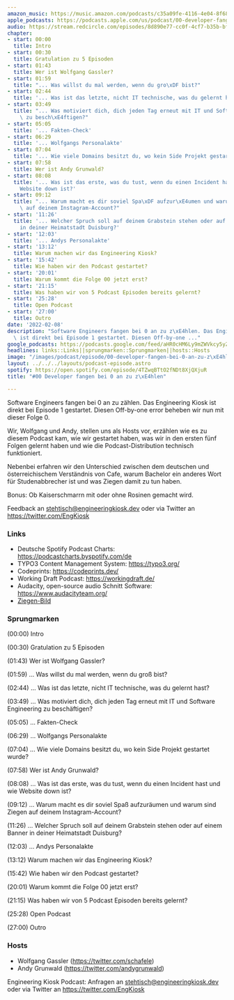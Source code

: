 ```yaml
---
amazon_music: https://music.amazon.com/podcasts/c35a09fe-4116-4e04-8f68-77d61b112e46/episodes/fa8cbe71-6bf0-46fc-b826-de7ee2a7c06d/engineering-kiosk-00-developer-fangen-bei-0-an-zu-z%C3%A4hlen
apple_podcasts: https://podcasts.apple.com/us/podcast/00-developer-fangen-bei-0-an-zu-z%C3%A4hlen/id1603082924?i=1000550397428
audio: https://stream.redcircle.com/episodes/8d890e77-cc0f-4cf7-b35b-bf5a21553d60/stream.mp3
chapter:
- start: 00:00
  title: Intro
- start: 00:30
  title: Gratulation zu 5 Episoden
- start: 01:43
  title: Wer ist Wolfgang Gassler?
- start: 01:59
  title: "... Was willst du mal werden, wenn du gro\xDF bist?"
- start: 02:44
  title: '... Was ist das letzte, nicht IT technische, was du gelernt hast?'
- start: 03:49
  title: "... Was motiviert dich, dich jeden Tag erneut mit IT und Software Engineering\
    \ zu besch\xE4ftigen?"
- start: 05:05
  title: '... Fakten-Check'
- start: 06:29
  title: '... Wolfgangs Personalakte'
- start: 07:04
  title: '... Wie viele Domains besitzt du, wo kein Side Projekt gestartet wurde?'
- start: 07:58
  title: Wer ist Andy Grunwald?
- start: 08:08
  title: '... Was ist das erste, was du tust, wenn du einen Incident hast und wie
    Website down ist?'
- start: 09:12
  title: "... Warum macht es dir soviel Spa\xDF aufzur\xE4umen und warum sind Ziegen\
    \ auf deinem Instagram-Account?"
- start: '11:26'
  title: '... Welcher Spruch soll auf deinem Grabstein stehen oder auf einem Banner
    in deiner Heimatstadt Duisburg?'
- start: '12:03'
  title: '... Andys Personalakte'
- start: '13:12'
  title: Warum machen wir das Engineering Kiosk?
- start: '15:42'
  title: Wie haben wir den Podcast gestartet?
- start: '20:01'
  title: Warum kommt die Folge 00 jetzt erst?
- start: '21:15'
  title: Was haben wir von 5 Podcast Episoden bereits gelernt?
- start: '25:28'
  title: Open Podcast
- start: '27:00'
  title: Outro
date: '2022-02-08'
description: "Software Engineers fangen bei 0 an zu z\xE4hlen. Das Engineering Kiosk\
  \ ist direkt bei Episode 1 gestartet. Diesen Off-by-one ..."
google_podcasts: https://podcasts.google.com/feed/aHR0cHM6Ly9mZWVkcy5yZWRjaXJjbGUuY29tLzBlY2ZkZmQ3LWZkYTEtNGMzZC05NTE1LTQ3NjcyN2Y5ZGY1ZQ/episode/YzZmYTYwMzItNjMxOC00NmY5LTljMDQtM2I5ZTUxYTU3NmFj?sa=X&ved=0CAUQkfYCahcKEwi4xMSxj4L4AhUAAAAAHQAAAAAQNQ
headlines: links::Links||sprungmarken::Sprungmarken||hosts::Hosts
image: "/images/podcast/episode/00-developer-fangen-bei-0-an-zu-z\xE4hlen.jpg"
layout: ../../../layouts/podcast-episode.astro
spotify: https://open.spotify.com/episode/4TZwqBTtO2fNDt8XjQXjuR
title: "#00 Developer fangen bei 0 an zu z\xE4hlen"

---
```


<p class="mb-6 text-base md:text-lg text-coolGray-500">Software Engineers fangen bei 0 an zu zählen. Das Engineering Kiosk ist direkt bei Episode 1 gestartet. Diesen Off-by-one error beheben wir nun mit dieser Folge 0.</p><p class="mb-6 text-base md:text-lg text-coolGray-500">Wir, Wolfgang und Andy, stellen uns als Hosts vor, erzählen wie es zu diesem Podcast kam, wie wir gestartet haben, was wir in den ersten fünf Folgen gelernt haben und wie die Podcast-Distribution technisch funktioniert.</p><p class="mb-6 text-base md:text-lg text-coolGray-500">Nebenbei erfahren wir den Unterschied zwischen dem deutschen und österreichischem Verständnis von Cafe, warum Bachelor ein anderes Wort für Studenabbrecher ist und was Ziegen damit zu tun haben.</p><p class="mb-6 text-base md:text-lg text-coolGray-500">Bonus: Ob Kaiserschmarrn mit oder ohne Rosinen gemacht wird.</p><p class="mb-6 text-base md:text-lg text-coolGray-500">Feedback an <a class="underline hover:no-underline" style="text-decoration-line: underline;" href="mailto:stehtisch@engineeringkiosk.dev" rel="nofollow">stehtisch@engineeringkiosk.dev</a> oder via Twitter an <a class="underline hover:no-underline" style="text-decoration-line: underline;" href="https://twitter.com/EngKiosk" rel="nofollow">https://twitter.com/EngKiosk</a></p><h3 class="mb-4 text-2xl md:text-3xl font-semibold text-coolGray-800" id="links">Links</h3><ul class="list-disc px-5 mb-6 md:px-5 text-base md:text-lg text-coolGray-500" style="list-style-type: disc;"><li class="mb-3">Deutsche Spotify Podcast Charts: <a class="underline hover:no-underline" style="text-decoration-line: underline;" href="https://podcastcharts.byspotify.com/de" rel="nofollow">https://podcastcharts.byspotify.com/de</a></li><li class="mb-3">TYPO3 Content Management System: <a class="underline hover:no-underline" style="text-decoration-line: underline;" href="https://typo3.org/" rel="nofollow">https://typo3.org/</a></li><li class="mb-3">Codeprints: <a class="underline hover:no-underline" style="text-decoration-line: underline;" href="https://codeprints.dev/" rel="nofollow">https://codeprints.dev/</a></li><li class="mb-3">Working Draft Podcast: <a class="underline hover:no-underline" style="text-decoration-line: underline;" href="https://workingdraft.de/" rel="nofollow">https://workingdraft.de/</a></li><li class="mb-3">Audacity, open-source audio Schnitt Software: <a class="underline hover:no-underline" style="text-decoration-line: underline;" href="https://www.audacityteam.org/" rel="nofollow">https://www.audacityteam.org/</a></li><li class="mb-3"><a class="underline hover:no-underline" style="text-decoration-line: underline;" href="https://scontent-ber1-1.cdninstagram.com/v/t51.2885-15/e35/33559529_1922740234443194_4987014148043833344_n.jpg?_nc_cat=102&_nc_ht=scontent-ber1-1.cdninstagram.com&_nc_ohc=u81to9-Eir4AX_eG9dv&_nc_sid=30a2e&ccb=7-4&edm=ALQROFkBAAAA&ig_cache_key=MTc5MjA1ODc4MzQyMjYyMDQ0NQ%3D%3D.2-ccb7-4&oe=6208074E&oh=00_AT_C5NJ9mkCP_-yvs5jcCQozb1cUgfIuJpS-clSBPqWFHw" rel="nofollow">Ziegen-Bild</a></li></ul><h3 class="mb-4 text-2xl md:text-3xl font-semibold text-coolGray-800" id="sprungmarken">Sprungmarken</h3><p class="mb-6 text-base md:text-lg text-coolGray-500">(00:00) Intro</p><p class="mb-6 text-base md:text-lg text-coolGray-500">(00:30) Gratulation zu 5 Episoden</p><p class="mb-6 text-base md:text-lg text-coolGray-500">(01:43) Wer ist Wolfgang Gassler?</p><p class="mb-6 text-base md:text-lg text-coolGray-500">(01:59) ... Was willst du mal werden, wenn du groß bist?</p><p class="mb-6 text-base md:text-lg text-coolGray-500">(02:44) ... Was ist das letzte, nicht IT technische, was du gelernt hast?</p><p class="mb-6 text-base md:text-lg text-coolGray-500">(03:49) ... Was motiviert dich, dich jeden Tag erneut mit IT und Software Engineering zu beschäftigen?</p><p class="mb-6 text-base md:text-lg text-coolGray-500">(05:05) ... Fakten-Check</p><p class="mb-6 text-base md:text-lg text-coolGray-500">(06:29) ... Wolfgangs Personalakte</p><p class="mb-6 text-base md:text-lg text-coolGray-500">(07:04) ... Wie viele Domains besitzt du, wo kein Side Projekt gestartet wurde?</p><p class="mb-6 text-base md:text-lg text-coolGray-500">(07:58) Wer ist Andy Grunwald?</p><p class="mb-6 text-base md:text-lg text-coolGray-500">(08:08) ... Was ist das erste, was du tust, wenn du einen Incident hast und wie Website down ist?</p><p class="mb-6 text-base md:text-lg text-coolGray-500">(09:12) ... Warum macht es dir soviel Spaß aufzuräumen und warum sind Ziegen auf deinem Instagram-Account?</p><p class="mb-6 text-base md:text-lg text-coolGray-500">(11:26) ... Welcher Spruch soll auf deinem Grabstein stehen oder auf einem Banner in deiner Heimatstadt Duisburg?</p><p class="mb-6 text-base md:text-lg text-coolGray-500">(12:03) ... Andys Personalakte</p><p class="mb-6 text-base md:text-lg text-coolGray-500">(13:12) Warum machen wir das Engineering Kiosk?</p><p class="mb-6 text-base md:text-lg text-coolGray-500">(15:42) Wie haben wir den Podcast gestartet?</p><p class="mb-6 text-base md:text-lg text-coolGray-500">(20:01) Warum kommt die Folge 00 jetzt erst?</p><p class="mb-6 text-base md:text-lg text-coolGray-500">(21:15) Was haben wir von 5 Podcast Episoden bereits gelernt?</p><p class="mb-6 text-base md:text-lg text-coolGray-500">(25:28) Open Podcast</p><p class="mb-6 text-base md:text-lg text-coolGray-500">(27:00) Outro</p><h3 class="mb-4 text-2xl md:text-3xl font-semibold text-coolGray-800" id="hosts">Hosts</h3><ul class="list-disc px-5 mb-6 md:px-5 text-base md:text-lg text-coolGray-500" style="list-style-type: disc;"><li class="mb-3">Wolfgang Gassler (<a class="underline hover:no-underline" style="text-decoration-line: underline;" href="https://twitter.com/schafele" rel="nofollow">https://twitter.com/schafele</a>)</li><li class="mb-3">Andy Grunwald (<a class="underline hover:no-underline" style="text-decoration-line: underline;" href="https://twitter.com/andygrunwald" rel="nofollow">https://twitter.com/andygrunwald</a>)</li></ul><p class="mb-6 text-base md:text-lg text-coolGray-500">Engineering Kiosk Podcast: Anfragen an <a class="underline hover:no-underline" style="text-decoration-line: underline;" href="http://stehtisch@engineeringkiosk.dev" rel="nofollow">stehtisch@engineeringkiosk.dev</a> oder via Twitter an <a class="underline hover:no-underline" style="text-decoration-line: underline;" href="https://twitter.com/EngKiosk" rel="nofollow">https://twitter.com/EngKiosk</a></p>
